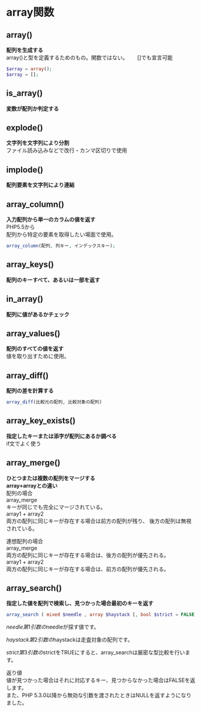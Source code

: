 # array関数  

## array()
**配列を生成する**  
array()と型を定義するためのもの。関数ではない。　　
[]でも宣言可能
```php
$array = array();
$array = [];
```


## is_array()
**変数が配列か判定する**

## explode()
**文字列を文字列により分割**  
ファイル読み込みなどで改行・カンマ区切りで使用

## implode()
**配列要素を文字列により連結**

## array_column()
**入力配列から単一のカラムの値を返す**  
PHP5.5から  
配列から特定の要素を取得したい場面で使用。
```php
array_column(配列, 列キー, インデックスキー);
```

## array_keys()
**配列のキーすべて、あるいは一部を返す**

## in_array()
**配列に値があるかチェック**

## array_values()
**配列のすべての値を返す**  
値を取り出すために使用。

## array_diff()
**配列の差を計算する**  
```php
array_diff(比較元の配列, 比較対象の配列)
```

## array_key_exists()
**指定したキーまたは添字が配列にあるか調べる**  
if文でよく使う

## array_merge()
**ひとつまたは複数の配列をマージする**  
**array+arrayとの違い**  
配列の場合  
array_merge  
キーが同じでも完全にマージされている。  
array1 + array2  
両方の配列に同じキーが存在する場合は前方の配列が残り、 後方の配列は無視されている。  
  
連想配列の場合  
array_merge  
両方の配列に同じキーが存在する場合は、後方の配列が優先される。  
array1 + array2  
両方の配列に同じキーが存在する場合は、前方の配列が優先される。  

## array_search()
**指定した値を配列で検索し、見つかった場合最初のキーを返す**  
```php
array_search ( mixed $needle , array $haystack [, bool $strict = FALSE ] ) : mixed
```
$needle  
第1引数の$needleが探す値です。  

$haystack  
第2引数の$haystackは走査対象の配列です。  

$strict  
第3引数の$strictをTRUEにすると、array_searchは厳密な型比較を行います。  

返り値  
値が見つかった場合はそれに対応するキー、見つからなかった場合はFALSEを返します。  
また、PHP 5.3.0以降から無効な引数を渡されたときはNULLを返すようになりました。  




